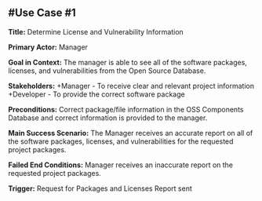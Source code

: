 #Use Case #1
----
**Title:** Determine License and Vulnerability Information

**Primary Actor:** Manager

**Goal in Context:** The manager is able to see all of the software packages, licenses, and vulnerabilities from the Open Source Database. 

**Stakeholders:** 
+Manager - To receive clear and relevant project information
+Developer - To provide the correct software package

**Preconditions:** Correct package/file information in the OSS Components Database and correct information is provided to the manager. 

**Main Success Scenario:** The Manager receives an accurate report on all of the software packages, licenses, and vulnerabilities for the requested project packages.

**Failed End Conditions:** Manager receives an inaccurate report on the requested project packages.

**Trigger:** Request for Packages and Licenses Report sent

